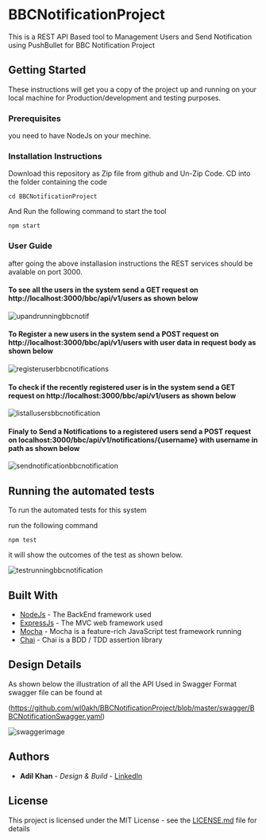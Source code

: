 # BBCNotificationProject

This is a REST API Based tool to Management Users and Send Notification using PushBullet for BBC Notification Project

## Getting Started

These instructions will get you a copy of the project up and running on your local machine for Production/development and testing purposes. 

### Prerequisites

you need to have NodeJs on your mechine.


### Installation Instructions

Download this repository as Zip file from github and Un-Zip Code. 
CD into the folder containing the code
```
cd BBCNotificationProject
```

And Run the following command to start the tool

```
npm start
```
### User Guide

after going the above installasion instructions the REST services should be avalable on port 3000.
#### To see all the users in the system send a GET request on http://localhost:3000/bbc/api/v1/users as shown below
![upandrunningbbcnotif](https://user-images.githubusercontent.com/13693247/44214403-f80b6580-a167-11e8-8548-42ea71445ee6.PNG)
#### To Register a new users in the system send a POST request on http://localhost:3000/bbc/api/v1/users with user data in request body as shown below
![registeruserbbcnotifications](https://user-images.githubusercontent.com/13693247/44215098-93510a80-a169-11e8-9b7a-dce11221d42b.png)
#### To check if the recently registered user is in the system send a GET request on http://localhost:3000/bbc/api/v1/users as shown below
![listallusersbbcnotification](https://user-images.githubusercontent.com/13693247/44215212-e3c86800-a169-11e8-9211-03896bb53d1f.png)
#### Finaly to Send a Notifications to a registered users send a POST request on localhost:3000/bbc/api/v1/notifications/{username} with username in path as shown below
![sendnotificationbbcnotification](https://user-images.githubusercontent.com/13693247/44215259-fe024600-a169-11e8-8b5d-61fa89278c29.png)

## Running the automated tests

To run the automated tests for this system

run the following command

```
npm test
```
it will show the outcomes of the test as shown below.

![testrunningbbcnotification](https://user-images.githubusercontent.com/13693247/44214676-a0212e80-a168-11e8-9415-5f6fc855d9c3.PNG)


## Built With

* [NodeJs](https://nodejs.org/en/) - The BackEnd framework used
* [ExpressJs](https://nodejs.org/en/) - The MVC web framework used
* [Mocha](https://mochajs.org/) - Mocha is a feature-rich JavaScript test framework running 
* [Chai](http://www.chaijs.com/) - Chai is a BDD / TDD assertion library

## Design Details

As shown below the illustration of all the API Used in Swagger Format swagger file can be found at 

(https://github.com/wl0akh/BBCNotificationProject/blob/master/swagger/BBCNotificationSwagger.yaml)

![swaggerimage](https://user-images.githubusercontent.com/13693247/44215862-76b5d200-a16b-11e8-984d-757551468225.PNG)

## Authors

* **Adil Khan** - *Design & Build* - [LinkedIn](https://uk.linkedin.com/in/adil-khan-466155b7)

## License

This project is licensed under the MIT License - see the [LICENSE.md](LICENSE.md) file for details
